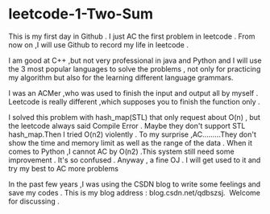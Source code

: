 # leetcode-1-Two-Sum

This is my first day in Github . I just AC the first problem in leetcode .
From now on ,I will use Github to record my life in leetcode .

I am good at C++ ,but not very professional in java and Python and I will use the 3 most popular languages to solve the problems ,
not only for practicing my algorithm but also for the learning different language grammars. 

I was an ACMer ,who was used to finish the input and output all by myself .
Leetcode is really different ,which supposes you to finish the function only .

I solved this problem with hash_map(STL) that only request about O(n) , but the leetcode always said Compile Error . 
Maybe they don't support STL hash_map.Then I tried O(n2) violently .
To my surprise ,AC.........They don't show the time and memory limit as well as the range of the data .
When it comes to Python ,I cannot AC by O(n2) .This system still need some improvement .
It's so confused .
Anyway , a fine OJ . I will get used to it and try my best to AC more problems

In the past few years ,I was using the CSDN blog to write some feelings and save my codes .
This is my blog address : blog.csdn.net/qdbszsj.  Welcome for discussing .
